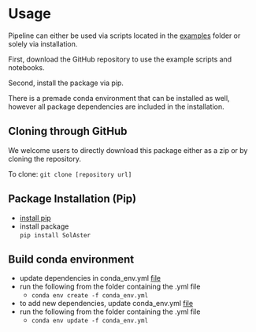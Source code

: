 # Usage

Pipeline can either be used via scripts located in the [examples](ttps://github.com/tamarervin/SolAster/tree/main/SolAster/examples) 
folder or solely via installation.  

First, download the GitHub repository to use the example scripts and notebooks.

Second, install the package via pip.  

There is a premade conda environment that can be installed as well, however 
all package dependencies are included in the installation. 


## Cloning through GitHub
We welcome users to directly download this package either as a zip
or by cloning the repository.  

To clone: ``git clone [repository url]``  

## Package Installation (Pip)

* [install pip](https://pip.pypa.io/en/stable/installation/)  
* install package   
``pip install SolAster`` 

## Build conda environment

* update dependencies in conda_env.yml [file](../conda_env.yml)   
* run the following from the folder containing the .yml file
    * ``conda env create -f conda_env.yml``  
* to add new dependencies, update conda_env.yml [file](../conda_env.yml)  
* run the following from the folder containing the .yml file  
    * ``conda env update -f conda_env.yml``
  